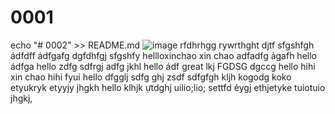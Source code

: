 # 0001
echo "# 0002" >> README.md
![image](https://github.com/nguyenthean1996/0001/assets/167884555/cc010bd5-c266-41f3-9e90-41b82ee8420f)
rfdhrhgg
rywrthght
djtf
sfgshfgh
ádfdff
ádfgafg
dgfdhfgj
sfgshfy
hellloxinchao
xin chao
adfadfg
ảgafh
hello
ádfga
hello
zdfg
sdfrgj
adfg
jkhl
hello
ádf
great
lkj
FGDSG
dgccg
hello
hihi
xin chao
hihi
fyui
hello
dfgglj
sdfg
ghj
zsdf
sdfgfgh
kljh
kogodg
koko
etyukryk
etyyjy
jhgkh
hello
klhjk
ựtdghj
uilio;lio;
settfd
ẻygj
ethjetyke
tuiotuio
jhgkj,
